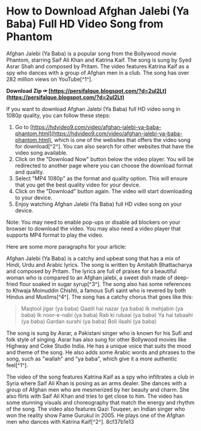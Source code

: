 
 
# How to Download Afghan Jalebi (Ya Baba) Full HD Video Song from Phantom
 
Afghan Jalebi (Ya Baba) is a popular song from the Bollywood movie Phantom, starring Saif Ali Khan and Katrina Kaif. The song is sung by Syed Asrar Shah and composed by Pritam. The video features Katrina Kaif as a spy who dances with a group of Afghan men in a club. The song has over 282 million views on YouTube[^1^].
 
**Download Zip ✑ [https://persifalque.blogspot.com/?d=2uI2Lt](https://persifalque.blogspot.com/?d=2uI2Lt)**


 
If you want to download Afghan Jalebi (Ya Baba) full HD video song in 1080p quality, you can follow these steps:
 
1. Go to [https://hdvideo9.com/video/afghan-jalebi-ya-baba-phantom.html](https://hdvideo9.com/video/afghan-jalebi-ya-baba-phantom.html), which is one of the websites that offers the video song for download[^2^]. You can also search for other websites that have the video song available.
2. Click on the "Download Now" button below the video player. You will be redirected to another page where you can choose the download format and quality.
3. Select "MP4 1080p" as the format and quality option. This will ensure that you get the best quality video for your device.
4. Click on the "Download" button again. The video will start downloading to your device.
5. Enjoy watching Afghan Jalebi (Ya Baba) full HD video song on your device.

Note: You may need to enable pop-ups or disable ad blockers on your browser to download the video. You may also need a video player that supports MP4 format to play the video.

Here are some more paragraphs for your article:
 
Afghan Jalebi (Ya Baba) is a catchy and upbeat song that has a mix of Hindi, Urdu and Arabic lyrics. The song is written by Amitabh Bhattacharya and composed by Pritam. The lyrics are full of praises for a beautiful woman who is compared to an Afghan jalebi, a sweet dish made of deep-fried flour soaked in sugar syrup[^3^]. The song also has some references to Khwaja Moinuddin Chishti, a famous Sufi saint who is revered by both Hindus and Muslims[^4^]. The song has a catchy chorus that goes like this:

> Maqtool jigar (ya baba)
 Qaatil hai nazar (ya baba)
 Ik mehjabin (ya baba)
 Ik noor-e-nabi (ya baba)
 Rab ki rubaai (ya baba)
 Ya hai tabaahi (ya baba)
 Gardan surahi (ya baba)
 Boli ilaahi (ya baba)

The song is sung by Asrar, a Pakistani singer who is known for his Sufi and folk style of singing. Asrar has also sung for other Bollywood movies like Highway and Coke Studio India. He has a unique voice that suits the mood and theme of the song. He also adds some Arabic words and phrases to the song, such as "wallah" and "ya baba", which give it a more authentic feel[^1^].
 
The video of the song features Katrina Kaif as a spy who infiltrates a club in Syria where Saif Ali Khan is posing as an arms dealer. She dances with a group of Afghan men who are mesmerized by her beauty and charm. She also flirts with Saif Ali Khan and tries to get close to him. The video has some stunning visuals and choreography that match the energy and rhythm of the song. The video also features Qazi Touqeer, an Indian singer who won the reality show Fame Gurukul in 2005. He plays one of the Afghan men who dances with Katrina Kaif[^2^].
 8cf37b1e13
 
